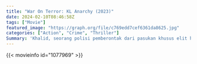 ```yaml
---
title: "War On Terror: KL Anarchy (2023)"
date: 2024-02-10T08:46:58Z
tags: ["Movie"]
featured_image: "https://graph.org/file/c769edd7cef6361da8625.jpg"
categories: ["Action", "Crime", "Thriller"]
Summary: 'Khalid, seorang polisi pemberontak dari pasukan khusus elit harus membuktikan bahwa ia mampu bekerja sebagai tim untuk menggagalkan ancaman teroris untuk menjatuhkan Kuala Lumpur.'
---
```


<mux-player stream-type="on-demand"
src="https://kp3d-my.sharepoint.com/personal/ryoo_kp3d_onmicrosoft_com/_layouts/15/download.aspx?share=EdXKsfi5raFLoxPXVHsrQHoBQN7d4YYxn_PJmhce1rTO5w" prefer-playback="mse" controls>

</mux-player>


{{< movieinfo id="1077969" >}}

<script src="https://cdn.jsdelivr.net/npm/@mux/mux-player"></script>

 <script type="application/ld+json">
{
"@context": "https://schema.org/",
"@type": "VideoObject",
"name": "War On Terror: KL Anarchy",
"contentUrl": "https://stream.mux.com/tquun01otE2n4MT01tQzbpN7yWKE5iifTihYpVJ2dLJ2k.m3u8",
"thumbnailUrl": "https://graph.org/file/c769edd7cef6361da8625.jpg?width=314&fit_mode=preserve&time=25",
"uploadDate": "2023-11-19T13:41:12Z",
}

</script>